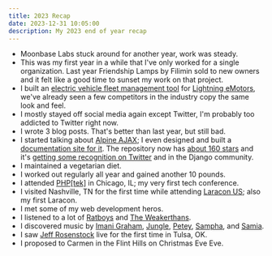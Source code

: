 ```yaml
---
title: 2023 Recap
date: 2023-12-31 10:05:00
description: My 2023 end of year recap
---
```


* Moonbase Labs stuck around for another year, work was steady.
* This was my first year in a while that I've only worked for a single organization. Last year Friendship Lamps by Filimin sold to new owners and it felt like a good time to sunset my work on that project.
* I built an [electric vehicle fleet management tool](https://fleet.lightningemotors.com) for [Lightning eMotors](https://lightningemotors.com), we've already seen a few competitors in the industry copy the same look and feel.
* I mostly stayed off social media again except Twitter, I'm probably too addicted to Twitter right now.
* I wrote 3 blog posts. That's better than last year, but still bad.
* I started talking about [Alpine AJAX](https://github.com/imacrayon/alpine-ajax); I even designed and built a [documentation site for it](https://alpine-ajax.js.org). The repository now has [about 160 stars](https://github.com/imacrayon/alpine-ajax/stargazers) and it's [getting some recognition on Twitter](https://x.com/htmx_org/status/1737856532770074986) and in the Django community.
* I maintained a vegetarian diet.
* I worked out regularly all year and gained another 10 pounds.
* I attended [PHP\[tek\]](https://tek.phparch.com/) in Chicago, IL; my very first tech conference.
* I visited Nashville, TN for the first time while attending [Laracon US](https://laracon.us/); also my first Laracon.
* I met some of my web development heros.
* I listened to a lot of [Ratboys](https://last.fm/music/ratboy) and [The Weakerthans](https://last.fm/music/the+weakerthans).
* I discovered music by [Imani Graham](https://last.fm/music/imani+graham), [Jungle](https://last.fm/music/jungle), [Petey](https://www.last.fm/music/+noredirect/petey), [Sampha](https://last.fm/music/sampha), and [Samia](https://last.fm/music/samia).
* I saw [Jeff Rosenstock](https://www.last.fm/music/jeff+rosenstock) live for the first time in Tulsa, OK.
* I proposed to Carmen in the Flint Hills on Christmas Eve Eve.

